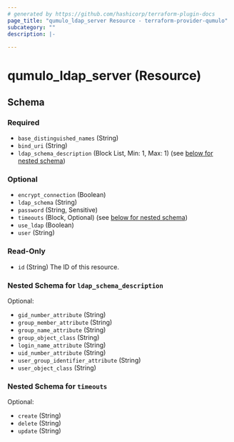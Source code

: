 ```yaml
---
# generated by https://github.com/hashicorp/terraform-plugin-docs
page_title: "qumulo_ldap_server Resource - terraform-provider-qumulo"
subcategory: ""
description: |-
  
---
```


# qumulo_ldap_server (Resource)





<!-- schema generated by tfplugindocs -->
## Schema

### Required

- `base_distinguished_names` (String)
- `bind_uri` (String)
- `ldap_schema_description` (Block List, Min: 1, Max: 1) (see [below for nested schema](#nestedblock--ldap_schema_description))

### Optional

- `encrypt_connection` (Boolean)
- `ldap_schema` (String)
- `password` (String, Sensitive)
- `timeouts` (Block, Optional) (see [below for nested schema](#nestedblock--timeouts))
- `use_ldap` (Boolean)
- `user` (String)

### Read-Only

- `id` (String) The ID of this resource.

<a id="nestedblock--ldap_schema_description"></a>
### Nested Schema for `ldap_schema_description`

Optional:

- `gid_number_attribute` (String)
- `group_member_attribute` (String)
- `group_name_attribute` (String)
- `group_object_class` (String)
- `login_name_attribute` (String)
- `uid_number_attribute` (String)
- `user_group_identifier_attribute` (String)
- `user_object_class` (String)


<a id="nestedblock--timeouts"></a>
### Nested Schema for `timeouts`

Optional:

- `create` (String)
- `delete` (String)
- `update` (String)


